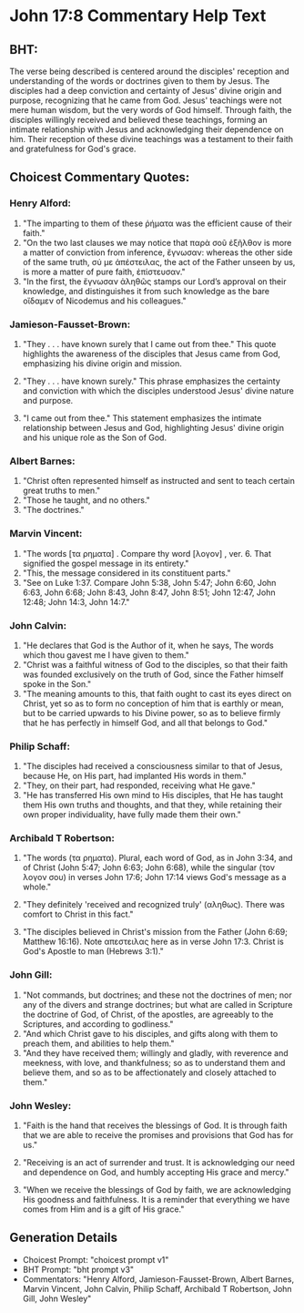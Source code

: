 # John 17:8 Commentary Help Text

## BHT:
The verse being described is centered around the disciples' reception and understanding of the words or doctrines given to them by Jesus. The disciples had a deep conviction and certainty of Jesus' divine origin and purpose, recognizing that he came from God. Jesus' teachings were not mere human wisdom, but the very words of God himself. Through faith, the disciples willingly received and believed these teachings, forming an intimate relationship with Jesus and acknowledging their dependence on him. Their reception of these divine teachings was a testament to their faith and gratefulness for God's grace.

## Choicest Commentary Quotes:
### Henry Alford:
1. "The imparting to them of these ῥήματα was the efficient cause of their faith."
2. "On the two last clauses we may notice that παρὰ σοῦ ἐξῆλθον is more a matter of conviction from inference, ἔγνωσαν: whereas the other side of the same truth, σύ με ἀπέστειλας, the act of the Father unseen by us, is more a matter of pure faith, ἐπίστευσαν."
3. "In the first, the ἔγνωσαν ἀληθῶς stamps our Lord’s approval on their knowledge, and distinguishes it from such knowledge as the bare οἴδαμεν of Nicodemus and his colleagues."

### Jamieson-Fausset-Brown:
1. "They . . . have known surely that I came out from thee." This quote highlights the awareness of the disciples that Jesus came from God, emphasizing his divine origin and mission.

2. "They . . . have known surely." This phrase emphasizes the certainty and conviction with which the disciples understood Jesus' divine nature and purpose.

3. "I came out from thee." This statement emphasizes the intimate relationship between Jesus and God, highlighting Jesus' divine origin and his unique role as the Son of God.

### Albert Barnes:
1. "Christ often represented himself as instructed and sent to teach certain great truths to men."
2. "Those he taught, and no others."
3. "The doctrines."

### Marvin Vincent:
1. "The words [τα ρηματα] . Compare thy word [λογον] , ver. 6. That signified the gospel message in its entirety."
2. "This, the message considered in its constituent parts."
3. "See on Luke 1:37. Compare John 5:38, John 5:47; John 6:60, John 6:63, John 6:68; John 8:43, John 8:47, John 8:51; John 12:47, John 12:48; John 14:3, John 14:7."

### John Calvin:
1. "He declares that God is the Author of it, when he says, The words which thou gavest me I have given to them."
2. "Christ was a faithful witness of God to the disciples, so that their faith was founded exclusively on the truth of God, since the Father himself spoke in the Son."
3. "The meaning amounts to this, that faith ought to cast its eyes direct on Christ, yet so as to form no conception of him that is earthly or mean, but to be carried upwards to his Divine power, so as to believe firmly that he has perfectly in himself God, and all that belongs to God."

### Philip Schaff:
1. "The disciples had received a consciousness similar to that of Jesus, because He, on His part, had implanted His words in them."
2. "They, on their part, had responded, receiving what He gave."
3. "He has transferred His own mind to His disciples, that He has taught them His own truths and thoughts, and that they, while retaining their own proper individuality, have fully made them their own."

### Archibald T Robertson:
1. "The words (τα ρηματα). Plural, each word of God, as in John 3:34, and of Christ (John 5:47; John 6:63; John 6:68), while the singular (τον λογον σου) in verses John 17:6; John 17:14 views God's message as a whole."

2. "They definitely 'received and recognized truly' (αληθως). There was comfort to Christ in this fact."

3. "The disciples believed in Christ's mission from the Father (John 6:69; Matthew 16:16). Note απεστειλας here as in verse John 17:3. Christ is God's Apostle to man (Hebrews 3:1)."

### John Gill:
1. "Not commands, but doctrines; and these not the doctrines of men; nor any of the divers and strange doctrines; but what are called in Scripture the doctrine of God, of Christ, of the apostles, are agreeably to the Scriptures, and according to godliness."
2. "And which Christ gave to his disciples, and gifts along with them to preach them, and abilities to help them."
3. "And they have received them; willingly and gladly, with reverence and meekness, with love, and thankfulness; so as to understand them and believe them, and so as to be affectionately and closely attached to them."

### John Wesley:
1. "Faith is the hand that receives the blessings of God. It is through faith that we are able to receive the promises and provisions that God has for us."

2. "Receiving is an act of surrender and trust. It is acknowledging our need and dependence on God, and humbly accepting His grace and mercy."

3. "When we receive the blessings of God by faith, we are acknowledging His goodness and faithfulness. It is a reminder that everything we have comes from Him and is a gift of His grace."


## Generation Details
- Choicest Prompt: "choicest prompt v1"
- BHT Prompt: "bht prompt v3"
- Commentators: "Henry Alford, Jamieson-Fausset-Brown, Albert Barnes, Marvin Vincent, John Calvin, Philip Schaff, Archibald T Robertson, John Gill, John Wesley"

